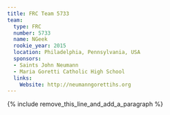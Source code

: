 ```yaml
---
title: FRC Team 5733
team:
  type: FRC
  number: 5733
  name: NGeek
  rookie_year: 2015
  location: Philadelphia, Pennsylvania, USA
  sponsors:
  - Saints John Neumann
  - Maria Goretti Catholic High School
  links:
    Website: http://neumanngorettihs.org
---
```


{% include remove_this_line_and_add_a_paragraph %}